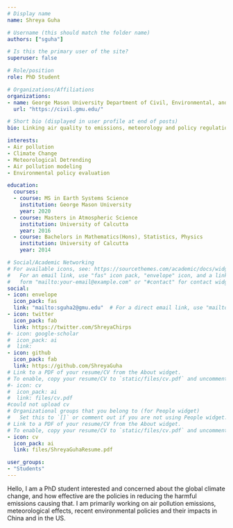 ```yaml
---
# Display name
name: Shreya Guha

# Username (this should match the folder name)
authors: ["sguha"]

# Is this the primary user of the site?
superuser: false

# Role/position
role: PhD Student

# Organizations/Affiliations
organizations:
- name: George Mason University Department of Civil, Environmental, and Infrastructure Engineering
  url: "https://civil.gmu.edu/"

# Short bio (displayed in user profile at end of posts)
bio: Linking air quality to emissions, meteorology and policy regulations

interests:
- Air pollution
- Climate Change
- Meteorological Detrending
- Air pollution modeling
- Environmental policy evaluation

education:
  courses:
  - course: MS in Earth Systems Science
    institution: George Mason University
    year: 2020
  - course: Masters in Atmospheric Science
    institution: University of Calcutta
    year: 2016
  - course: Bachelors in Mathematics(Hons), Statistics, Physics
    institution: University of Calcutta
    year: 2014

# Social/Academic Networking
# For available icons, see: https://sourcethemes.com/academic/docs/widgets/#icons
#   For an email link, use "fas" icon pack, "envelope" icon, and a link in the
#   form "mailto:your-email@example.com" or "#contact" for contact widget.
social:
- icon: envelope
  icon_pack: fas
  link: "mailto:sguha2@gmu.edu"  # For a direct email link, use "mailto:test@example.org".
- icon: twitter
  icon_pack: fab
  link: https://twitter.com/ShreyaChirps
#- icon: google-scholar
#  icon_pack: ai
#  link: 
- icon: github
  icon_pack: fab
  link: https://github.com/ShreyaGuha
# Link to a PDF of your resume/CV from the About widget.
# To enable, copy your resume/CV to `static/files/cv.pdf` and uncomment the lines below.  
#- icon: cv
#  icon_pack: ai
#  link: files/cv.pdf
#could not upload cv
# Organizational groups that you belong to (for People widget)
#   Set this to `[]` or comment out if you are not using People widget.  
# Link to a PDF of your resume/CV from the About widget.
# To enable, copy your resume/CV to `static/files/cv.pdf` and uncomment the lines below.  
- icon: cv
  icon_pack: ai
  link: files/ShreyaGuhaResume.pdf

user_groups: 
- "Students"
---
```


Hello, I am a PhD student interested and concerned about the global climate change, and how effective are the policies in reducing the harmful emissions causing that. I am primarily working on air pollution emissions, meteorological effects, recent environmental policies and their impacts in China and in the US.
